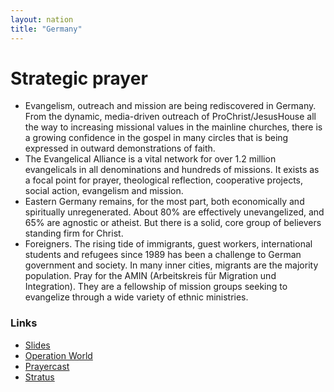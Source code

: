 ```yaml
---
layout: nation
title: "Germany"
---
```


# Strategic prayer

- Evangelism, outreach and mission are being rediscovered in Germany. From the
  dynamic, media-driven outreach of ProChrist/JesusHouse all the way to increasing missional
  values in the mainline churches, there is a growing confidence in the gospel in many circles that
  is being expressed in outward demonstrations of faith.
- The Evangelical Alliance is a vital network for over 1.2 million evangelicals in all
  denominations and hundreds of missions. It exists as a focal point for prayer, theological
  reflection, cooperative projects, social action, evangelism and mission.
- Eastern Germany remains, for the most part, both economically and spiritually
  unregenerated. About 80% are effectively unevangelized, and 65% are agnostic or
  atheist. But there is a solid, core group of believers standing firm for Christ.
- Foreigners. The rising tide of immigrants, guest workers, international students and
  refugees since 1989 has been a challenge to German government and society. In many
  inner cities, migrants are the majority population. Pray for the AMIN (Arbeitskreis für Migration und Integration). They are a fellowship of mission groups seeking to evangelize through a wide variety of ethnic ministries.

### Links

- [Slides](http://kyk.kiekies.net/?src=https://ccwaterkloof.github.io/prayer/slides/germany.md)
- [Operation World](https://operationworld.org/locations/germany/)
- [Prayercast](https://prayercast.com/germany.html)
- [Stratus](https://globe.stratus.earth/en/country-explorer/DEU)
